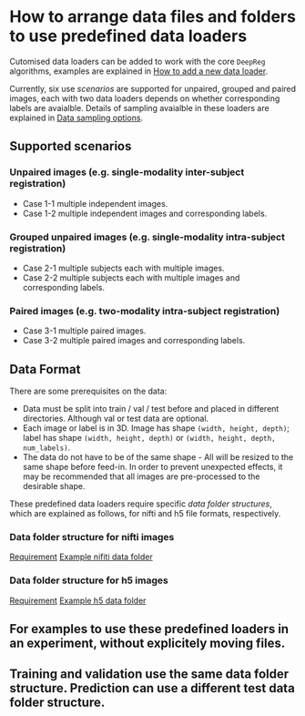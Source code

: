 # How to arrange data files and folders to use predefined data loaders

Cutomised data loaders can be added to work with the core `DeepReg` algorithms, examples
are explained in [How to add a new data loader](/add_loader.md).

Currently, six use _scenarios_ are supported for unpaired, grouped and paired images,
each with two data loaders depends on whether corresponding labels are avaialble.
Details of sampling avaialble in these loaders are explained in
[Data sampling options](sampling.md).

## Supported scenarios

### Unpaired images (e.g. single-modality inter-subject registration)

- Case 1-1 multiple independent images.
- Case 1-2 multiple independent images and corresponding labels.

### Grouped unpaired images (e.g. single-modality intra-subject registration)

- Case 2-1 multiple subjects each with multiple images.
- Case 2-2 multiple subjects each with multiple images and corresponding labels.

### Paired images (e.g. two-modality intra-subject registration)

- Case 3-1 multiple paired images.
- Case 3-2 multiple paired images and corresponding labels.

## Data Format

There are some prerequisites on the data:

- Data must be split into train / val / test before and placed in different directories.
  Although val or test data are optional.
- Each image or label is in 3D. Image has shape `(width, height, depth)`; label has
  shape `(width, height, depth)` or `(width, height, depth, num_labels)`.
- The data do not have to be of the same shape - All will be resized to the same shape
  before feed-in. In order to prevent unexpected effects, it may be recommended that all
  images are pre-processed to the desirable shape.

These predefined data loaders require specific _data folder structures_, which are
explained as follows, for nifti and h5 file formats, respectively.

### Data folder structure for nifti images

[Requirement](predefined_loader_nifti.md) [Example nifiti data folder](../data/)

### Data folder structure for h5 images

[Requirement](predefined_loader_h5.md) [Example h5 data folder](../data/)

## For examples to use these predefined loaders in an experiment, without explicitely moving files.

## Training and validation use the same data folder structure. Prediction can use a different test data folder structure.
